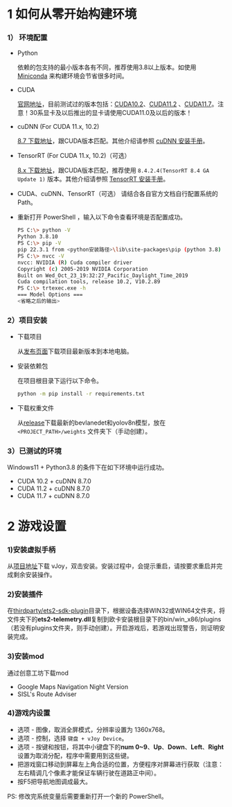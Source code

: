# 1 如何从零开始构建环境

### 1） 环境配置

- Python

  依赖的包支持的最小版本各有不同，推荐使用3.8以上版本。如使用 [Miniconda](https://docs.conda.io/en/latest/miniconda.html) 来构建环境会节省很多时间。

- CUDA

  [官网地址](https://developer.nvidia.com/cuda-toolkit)，目前测试过的版本包括：[CUDA10.2](https://developer.nvidia.com/cuda-10.2-download-archive)、[CUDA11.2](https://developer.nvidia.com/cuda-11.2.0-download-archive) 、[CUDA11.7](https://developer.nvidia.com/cuda-11-7-0-download-archive)。注意！30系显卡及以后推出的显卡请使用CUDA11.0及以后的版本！

- cuDNN (For CUDA 11.x, 10.2)

  [8.7 下载地址](https://developer.nvidia.com/rdp/cudnn-download)，跟CUDA版本匹配。其他介绍请参照 [cuDNN 安装手册](https://docs.nvidia.com/deeplearning/cudnn/install-guide/index.html)。

- TensorRT (For CUDA 11.x, 10.2)（可选）

  [8.x 下载地址](https://developer.nvidia.com/nvidia-tensorrt-8x-download)，跟CUDA版本匹配，推荐使用 `8.4.2.4(TensorRT 8.4 GA Update 1)` 版本。其他介绍请参照 [TensorRT 安装手册](https://docs.nvidia.com/deeplearning/tensorrt/install-guide/index.html)。

- CUDA、cuDNN、TensorRT（可选） 请结合各自官方文档自行配置系统的 Path。

- 重新打开 PowerShell ，输入以下命令查看环境是否配置成功。

    ```bash
    PS C:\> python -V
    Python 3.8.10
    PS C:\> pip -V
    pip 22.3.1 from <python安装路径>\lib\site-packages\pip (python 3.8)
    PS C:\> nvcc -V
    nvcc: NVIDIA (R) Cuda compiler driver
    Copyright (c) 2005-2019 NVIDIA Corporation
    Built on Wed_Oct_23_19:32:27_Pacific_Daylight_Time_2019
    Cuda compilation tools, release 10.2, V10.2.89
    PS C:\> trtexec.exe -h
    === Model Options ===
    <省略之后的输出>
    ```

### 2）项目安装
+ 下载项目
  
  从[发布页面](https://github.com/Yutong-gannis/ETSAuto/releases)下载项目最新版本到本地电脑。

+ 安装依赖包
  
  在项目根目录下运行以下命令。
  ```bash
  python -m pip install -r requirements.txt
  ```

+ 下载权重文件
  
  从[release](https://github.com/Yutong-gannis/ETSAuto/releases)下载最新的bevlanedet和yolov8n模型，放在 `<PROJECT_PATH>/weights` 文件夹下（手动创建）。

### 3）已测试的环境

Windows11 + Python3.8 的条件下在如下环境中运行成功。

- CUDA 10.2 + cuDNN 8.7.0
- CUDA 11.2 + cuDNN 8.7.0
- CUDA 11.7 + cuDNN 8.7.0

# 2 游戏设置
### 1)安装虚拟手柄

从[项目地址](https://sourceforge.net/projects/vjoystick/)下载 vJoy，双击安装。安装过程中，会提示重启，请按要求重启并完成剩余安装操作。

### 2)安装插件
在[thirdparty/ets2-sdk-plugin](https://github.com/Yutong-gannis/ETSAuto/tree/v2.x/thirdparty/ets2-sdk-plugin)目录下，根据设备选择WIN32或WIN64文件夹，将文件夹下的**ets2-telemetry.dll**复制到欧卡安装根目录下的bin/win_x86/plugins（若没有plugins文件夹，则手动创建）。开启游戏后，若游戏出现警告，则证明安装完成。

### 3)安装mod

通过创意工坊下载mod

- Google Maps Navigation Night Version
- SISL's Route Adviser

### 4)游戏内设置

- 选项 - 图像，取消全屏模式，分辨率设置为 1360x768。
- 选项 - 控制，选择 `键盘 + vJoy Device`。
- 选项 - 按键和按钮，将其中小键盘下的**num 0~9**、**Up**、**Down**、**Left**、**Right**设置为取消分配，程序中需要用到这些键。
- 把游戏窗口移动到屏幕左上角合适的位置，方便程序对屏幕进行获取（注意：左右精调几个像素才能保证车辆行驶在道路正中间）。
- 按F5把导航地图调成最大。

PS: 修改完系统变量后需要重新打开一个新的 PowerShell。
